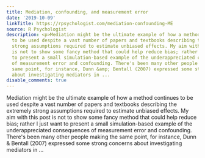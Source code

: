 ```yaml
---
title: Mediation, confounding, and measurement error
date: '2019-10-09'
linkTitle: https://rpsychologist.com/mediation-confounding-ME
source: R Psychologist
description: <p>Mediation might be the ultimate example of how a method continues
  to be used despite a vast number of papers and textbooks describing the extremely
  strong assumptions required to estimate unbiased effects. My aim with this post
  is not to show some fancy method that could help reduce bias; rather I just want
  to present a small simulation-based example of the underappreciated consequences
  of measurement error and confounding. There's been many other people making the
  same point, for instance, Dunn &amp; Bentall (2007) expressed some strong concerns
  about investigating mediators in ...
disable_comments: true
---
```

<p>Mediation might be the ultimate example of how a method continues to be used despite a vast number of papers and textbooks describing the extremely strong assumptions required to estimate unbiased effects. My aim with this post is not to show some fancy method that could help reduce bias; rather I just want to present a small simulation-based example of the underappreciated consequences of measurement error and confounding. There's been many other people making the same point, for instance, Dunn &amp; Bentall (2007) expressed some strong concerns about investigating mediators in ...
